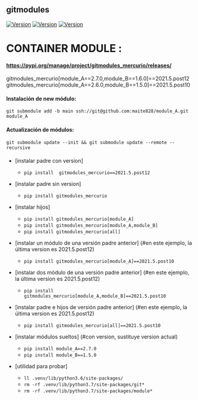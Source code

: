 ## gitmodules

[![Version](https://img.shields.io/badge/version-2021.5-blue)](https://github.com/maite828/gitmodules.git)
[![Version](https://img.shields.io/badge/module_A-2.7.0-yellow)](https://github.com/maite828/module_A.git)
[![Version](https://img.shields.io/badge/module_B-1.6.0-yellow)](https://github.com/maite828/module_B.git)

# CONTAINER MODULE : 
#### https://pypi.org/manage/project/gitmodules_mercurio/releases/
gitmodules_mercurio[module_A==2.7.0,module_B==1.6.0]==2021.5.post12
gitmodules_mercurio[module_A==2.6.0,module_B==1.5.0]==2021.5.post10

#### Instalación de new módulo:
```git submodule add -b main ssh://git@github.com:maite828/module_A.git module_A```                                         
#### Actualización de módulos:
```git submodule update --init && git submodule update --remote --recursive```
####

- [instalar padre con version]
  - ```pip install  gitmodules_mercurio==2021.5.post12```

- [instalar padre sin version]
  - ```pip install gitmodules_mercurio```

- [instalar hijos]
  - ```pip install gitmodules_mercurio[module_A]```
  - ```pip install gitmodules_mercurio[module_A,module_B]```
  - ```pip install gitmodules_mercurio[all]```

- [instalar un módulo de una versión padre anterior] (#en este ejemplo, la última version es 2021.5.post12)
  - ```pip install gitmodules_mercurio[module_A]==2021.5.post10```

- [instalar dos módulo de una versión padre anterior] (#en este ejemplo, la última version es 2021.5.post12)
  - ```pip install gitmodules_mercurio[module_A,module_B]==2021.5.post10```

- [instalar padre e hijos de versión padre anterior] (#en este ejemplo, la última version es 2021.5.post12)
  - ```pip install gitmodules_mercurio[all]==2021.5.post10```

- [instalar módulos sueltos] (#con version, sustituye version actual)
  - ```pip install module_A==2.7.0```
  - ```pip install module_B==1.5.0```

- [utilidad para probar]
  - ```ll .venv/lib/python3.6/site-packages/```
  - ```rm -rf .venv/lib/python3.7/site-packages/git*```
  - ```rm -rf .venv/lib/python3.7/site-packages/module*```
